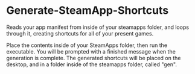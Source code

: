 # Generate-SteamApp-Shortcuts
Reads your app manifest from inside of your steamapps folder, and loops through it, creating shortcuts for all of your present games.


Place the contents inside of your SteamApps folder, then run the executable.  You will be prompted with a finished message when the generation is complete.
The generated shortcuts will be placed on the desktop, and in a folder inside of the steamapps folder, called "gen".
